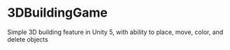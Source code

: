 # 3DBuildingGame
Simple 3D building feature in Unity 5, with ability to place, move, color, and delete objects

